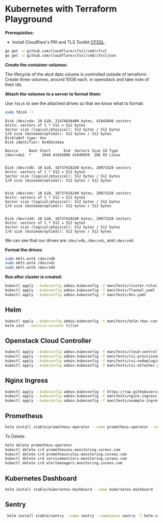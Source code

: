 # Kubernetes with Terraform Playground

**Prerequisites:**

- Install Cloudflare's PKI and TLS Toolkit [CFSSL](https://github.com/cloudflare/cfssl).

```bash
go get -u github.com/cloudflare/cfssl/cmd/cfssl
go get -u github.com/cloudflare/cfssl/cmd/cfssljson
```

**Create the container volumes:**

The lifecycle of the etcd data volume is controlled outside of terraform. Create three volumes, around 10GB each, in openstack and take note of their ids.

**Attach the volumes to a server to format them:**

Use `fdisk` to see the attached drives so that we know what to format:

```bash
sudo fdisk -l
```

```text
Disk /dev/vda: 20 GiB, 21474836480 bytes, 41943040 sectors
Units: sectors of 1 * 512 = 512 bytes
Sector size (logical/physical): 512 bytes / 512 bytes
I/O size (minimum/optimal): 512 bytes / 512 bytes
Disklabel type: dos
Disk identifier: 0x4b5e14ea

Device     Boot Start      End  Sectors Size Id Type
/dev/vda1  *     2048 41943006 41940959  20G 83 Linux


Disk /dev/vdb: 10 GiB, 10737418240 bytes, 20971520 sectors
Units: sectors of 1 * 512 = 512 bytes
Sector size (logical/physical): 512 bytes / 512 bytes
I/O size (minimum/optimal): 512 bytes / 512 bytes


Disk /dev/vdc: 10 GiB, 10737418240 bytes, 20971520 sectors
Units: sectors of 1 * 512 = 512 bytes
Sector size (logical/physical): 512 bytes / 512 bytes
I/O size (minimum/optimal): 512 bytes / 512 bytes


Disk /dev/vdd: 10 GiB, 10737418240 bytes, 20971520 sectors
Units: sectors of 1 * 512 = 512 bytes
Sector size (logical/physical): 512 bytes / 512 bytes
I/O size (minimum/optimal): 512 bytes / 512 bytes
```

We can see that our drives are `/dev/vdb`, `/dev/vdc`, and `/dev/vdd`.

**Format the drives:**

```bash
sudo mkfs.ext4 /dev/vdb
sudo mkfs.ext4 /dev/vdc
sudo mkfs.ext4 /dev/vdd
```

**Run after cluster is created:**

```bash
kubectl apply --kubeconfig admin.kubeconfig -f manifests/cluster-roles.yaml
kubectl apply --kubeconfig admin.kubeconfig -f manifests/flannel.yaml
kubectl apply --kubeconfig admin.kubeconfig -f manifests/dns.yaml
```

## Helm

```bash
kubectl apply --kubeconfig admin.kubeconfig -f manifests/helm-rbac-config.yaml
helm init --service-account tiller
```

## Openstack Cloud Controller

```bash
kubectl apply --kubeconfig admin.kubeconfig -f manifests/cloud-controller-openstack.yaml
kubectl apply --kubeconfig admin.kubeconfig -f manifests/csi-provisioner.yaml
kubectl apply --kubeconfig admin.kubeconfig -f manifests/csi-nodeplugin.yaml
kubectl apply --kubeconfig admin.kubeconfig -f manifests/csi-attacher.yaml
```

## Nginx Ingress

```bash
kubectl apply --kubeconfig admin.kubeconfig -f https://raw.githubusercontent.com/kubernetes/ingress-nginx/master/deploy/mandatory.yaml
kubectl apply --kubeconfig admin.kubeconfig -f manifests/nginx-ingress.yaml
kubectl apply --kubeconfig admin.kubeconfig -f manifests/example-ingress.yaml
```

## Prometheus

```bash
helm install stable/prometheus-operator --name prometheus-operator --namespace monitoring -f helm-config/prometheus.yaml
```

To Delete:

```bash
helm delete prometheus-operator
kubectl delete crd prometheuses.monitoring.coreos.com
kubectl delete crd prometheusrules.monitoring.coreos.com
kubectl delete crd servicemonitors.monitoring.coreos.com
kubectl delete crd alertmanagers.monitoring.coreos.com
```

## Kubernetes Dashboard

```bash
helm install stable/kubernetes-dashboard --name kubernetes-dashboard --namespace kubernetes-dashboard -f helm-config/kubernetes-dashboard.yaml
```

## Sentry

```bash
 helm install stable/sentry --name sentry --namespace sentry -f helm-config/sentry.yaml --wait
```
